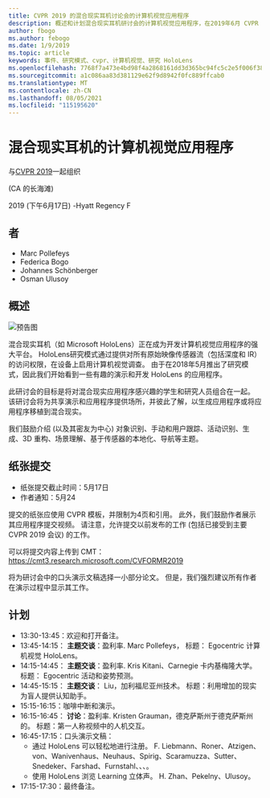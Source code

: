 ```yaml
---
title: CVPR 2019 的混合现实耳机讨论会的计算机视觉应用程序
description: 概述和计划混合现实耳机研讨会的计算机视觉应用程序，在2019年6月 CVPR 会议上交付。
author: fbogo
ms.author: febogo
ms.date: 1/9/2019
ms.topic: article
keywords: 事件、研究模式、cvpr、计算机视觉、研究 HoloLens
ms.openlocfilehash: 7768f7a473e4bd98f4a2868161dd3d365bc94fc5c2e5f006f382046b680749a3
ms.sourcegitcommit: a1c086aa83d381129e62f9d8942f0fc889ffcab0
ms.translationtype: MT
ms.contentlocale: zh-CN
ms.lasthandoff: 08/05/2021
ms.locfileid: "115195620"
---
```

# <a name="computer-vision-applications-for-mixed-reality-headsets"></a>混合现实耳机的计算机视觉应用程序

与[CVPR 2019](https://cvpr2019.thecvf.com/)一起组织

 (CA 的长海滩) 

2019 (下午6月17日) -Hyatt Regency F


## <a name="organizers"></a>者
* Marc Pollefeys
* Federica Bogo
* Johannes Schönberger
* Osman Ulusoy

## <a name="overview"></a>概述

![预告图](images/cvpr2019_teaser2.jpg)

混合现实耳机（如 Microsoft HoloLens）正在成为开发计算机视觉应用程序的强大平台。 HoloLens研究模式通过提供对所有原始映像传感器流（包括深度和 IR）的访问权限，在设备上启用计算机视觉调查。 由于在2018年5月推出了研究模式，因此我们开始看到一些有趣的演示和开发 HoloLens 的应用程序。 

此研讨会的目标是将对混合现实应用程序感兴趣的学生和研究人员组合在一起。 该研讨会将为共享演示和应用程序提供场所，并彼此了解，以生成应用程序或将应用程序移植到混合现实。 

我们鼓励介绍 (以及其密友为中心) 对象识别、手动和用户跟踪、活动识别、生成、3D 重构、场景理解、基于传感器的本地化、导航等主题。

## <a name="paper-submission"></a>纸张提交
* 纸张提交截止时间：5月17日
* 作者通知：5月24

提交的纸张应使用 CVPR 模板，并限制为4页和引用。 此外，我们鼓励作者展示其应用程序提交视频。
请注意，允许提交以前发布的工作 (包括已接受到主要 CVPR 2019 会议) 的工作。 

可以将提交内容上传到 CMT： https://cmt3.research.microsoft.com/CVFORMR2019

将为研讨会中的口头演示文稿选择一小部分论文。 但是，我们强烈建议所有作者在演示过程中显示其工作。


## <a name="schedule"></a>计划
* 13:30-13:45：欢迎和打开备注。
* 13:45-14:15： **主题交谈**：盈利率. Marc Pollefeys， 标题： Egocentric 计算机视觉 HoloLens。
* 14:15-14:45： **主题交谈**：盈利率. Kris Kitani、Carnegie 卡内基梅隆大学。 标题： Egocentric 活动和姿势预测。
* 14:45-15:15： **主题交谈**： Liu，加利福尼亚州技术。 标题：利用增加的现实为盲人提供认知助手。
* 15:15-16:15：咖啡中断和演示。
* 16:15-16:45： **讨论**：盈利率. Kristen Grauman，德克萨斯州于德克萨斯州的。 标题：第一人称视频中的人机交互。
* 16:45-17:15：口头演示文稿：
    * 通过 HoloLens 可以轻松地进行注册。 F. Liebmann、Roner、Atzigen、von、Wanivenhaus、Neuhaus、Spirig、Scaramuzza、Sutter、Snedeker、Farshad、Furnstahl、、、。
    * 使用 HoloLens 浏览 Learning 立体声。 H. Zhan、Pekelny、Ulusoy。
* 17:15-17:30：最终备注。
